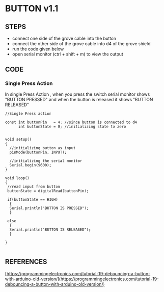 # BUTTON v1.1

## STEPS
* connect one side of the grove cable into the button
* connect the other side of the grove cable into d4 of the grove shield
* run the code given below
* open serial monitor (ctrl + shift + m) to view the output
## CODE

### Single Press Action
In single Press Action , when you press the switch serial monitor shows "BUTTON PRESSED" 
and when the button is released it shows "BUTTON RELEASED"
```
//Single Press action

const int buttonPin   = 4; //since button is connected to d4
      int buttonState = 0; //initializing state to zero


void setup() 
{
  //initializing button as input
  pinMode(buttonPin, INPUT);

  //initializing the serial monitor
  Serial.begin(9600);
}

void loop() 
{
 //read input from button
 buttonState = digitalRead(buttonPin);

 if(buttonState == HIGH)
  {
  Serial.println("BUTTON IS PRESSED");  
  }

 else
  {
  Serial.println("BUTTON IS RELEASED");
  }
  
}
 

```
## REFERENCES
[https://programmingelectronics.com/tutorial-19-debouncing-a-button-with-arduino-old-version/](https://programmingelectronics.com/tutorial-19-debouncing-a-button-with-arduino-old-version/)